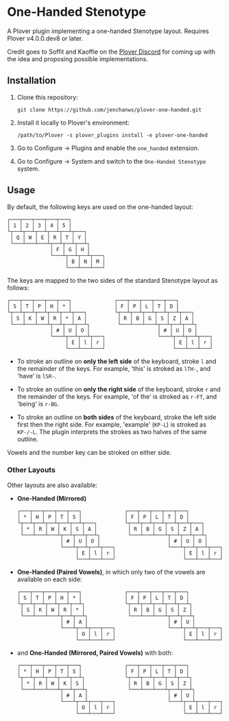 # One-Handed Stenotype

A Plover plugin implementing a one-handed Stenotype layout.
Requires Plover v4.0.0.dev8 or later.

Credit goes to Soffit and Kaoffie on the
[Plover Discord](https://discord.me/plover) for coming up with the idea
and proposing possible implementations.

## Installation

1. Clone this repository:

    ```
    git clone https://github.com/jenchanws/plover-one-handed.git
    ```

2. Install it locally to Plover's environment:

    ```
    /path/to/Plover -s plover_plugins install -e plover-one-handed
    ```

3. Go to Configure &rarr; Plugins and enable the `one_handed` extension.

4. Go to Configure &rarr; System and switch to the `One-Handed Stenotype` system.

## Usage

By default, the following keys are used on the one-handed layout:

```
┌───┬───┬───┬───┬───┐
│ 1 │ 2 │ 3 │ 4 │ 5 │
└┬──┴┬──┴┬──┴┬──┴┬──┴┬───┐
 │ Q │ W │ E │ R │ T │ Y │
 └───┴───┴───┴┬──┴┬──┴┬──┴┐
              │ F │ G │ H │
              └───┴┬──┴┬──┴┬───┐
                   │ B │ N │ M │
                   └───┴───┴───┘
```

The keys are mapped to the two sides of the standard Stenotype layout as follows:

```
┌───┬───┬───┬───┬───┐              ┌───┬───┬───┬───┬───┐
│ S │ T │ P │ H │ * │              │ F │ P │ L │ T │ D │
└┬──┴┬──┴┬──┴┬──┴┬──┴┬───┐         └┬──┴┬──┴┬──┴┬──┴┬──┴┬───┐
 │ S │ K │ W │ R │ * │ A │          │ R │ B │ G │ S │ Z │ A │
 └───┴───┴───┴┬──┴┬──┴┬──┴┐         └───┴───┴───┴┬──┴┬──┴┬──┴┐
              │ # │ U │ O │                      │ # │ U │ O │
              └───┴┬──┴┬──┴┬───┐                 └───┴┬──┴┬──┴┬───┐
                   │ E │ l │ r │                      │ E │ l │ r │
                   └───┴───┴───┘                      └───┴───┴───┘
```

* To stroke an outline on **only the left side** of the keyboard, stroke `l`
  and the remainder of the keys. For example, 'this' is stroked as `lTH-`, and
  'have' is `lSR-`.

* To stroke an outline on **only the right side** of the keyboard, stroke `r`
  and the remainder of the keys. For example, 'of the' is stroked as `r-FT`, and
  'being' is `r-BG`.

* To stroke an outline on **both sides** of the keyboard, stroke the left side
  first then the right side. For example, 'example' (`KP-L`) is stroked as
  `KP-/-L`. The plugin interprets the strokes as two halves of the same outline.

Vowels and the number key can be stroked on either side.

### Other Layouts

Other layouts are also available:

* **One-Handed (Mirrored)**

  ```
  ┌───┬───┬───┬───┬───┐              ┌───┬───┬───┬───┬───┐
  │ * │ H │ P │ T │ S │              │ F │ P │ L │ T │ D │
  └┬──┴┬──┴┬──┴┬──┴┬──┴┬───┐         └┬──┴┬──┴┬──┴┬──┴┬──┴┬───┐
   │ * │ R │ W │ K │ S │ A │          │ R │ B │ G │ S │ Z │ A │
   └───┴───┴───┴┬──┴┬──┴┬──┴┐         └───┴───┴───┴┬──┴┬──┴┬──┴┐
                │ # │ U │ O │                      │ # │ U │ O │
                └───┴┬──┴┬──┴┬───┐                 └───┴┬──┴┬──┴┬───┐
                     │ E │ l │ r │                      │ E │ l │ r │
                     └───┴───┴───┘                      └───┴───┴───┘
  ```

* **One-Handed (Paired Vowels)**, in which only two of the vowels are
  available on each side:

  ```
  ┌───┬───┬───┬───┬───┐              ┌───┬───┬───┬───┬───┐
  │ S │ T │ P │ H │ * │              │ F │ P │ L │ T │ D │
  └┬──┴┬──┴┬──┴┬──┴┬──┴┐             └┬──┴┬──┴┬──┴┬──┴┬──┴┐
   │ S │ K │ W │ R │ * │              │ R │ B │ G │ S │ Z │
   └───┴───┴───┴┬──┴┬──┴┐             └───┴───┴───┴┬──┴┬──┴┐
                │ # │ A │                          │ # │ U │
                └───┴┬──┴┬───┬───┐                 └───┴┬──┴┬───┬───┐
                     │ O │ l │ r │                      │ E │ l │ r │
                     └───┴───┴───┘                      └───┴───┴───┘
  ```

* and **One-Handed (Mirrored, Paired Vowels)** with both:

  ```
  ┌───┬───┬───┬───┬───┐              ┌───┬───┬───┬───┬───┐
  │ * │ H │ P │ T │ S │              │ F │ P │ L │ T │ D │
  └┬──┴┬──┴┬──┴┬──┴┬──┴┐             └┬──┴┬──┴┬──┴┬──┴┬──┴┐
   │ * │ R │ W │ K │ S │              │ R │ B │ G │ S │ Z │
   └───┴───┴───┴┬──┴┬──┴┐             └───┴───┴───┴┬──┴┬──┴┐
                │ # │ A │                          │ # │ U │
                └───┴┬──┴┬───┬───┐                 └───┴┬──┴┬───┬───┐
                     │ O │ l │ r │                      │ E │ l │ r │
                     └───┴───┴───┘                      └───┴───┴───┘
  ```
